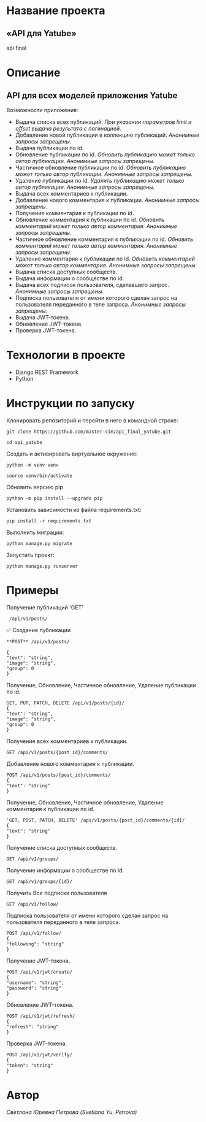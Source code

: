 # Название проекта 
## «API для Yatube»
api final
# Описание
## API для всех моделей приложения Yatube
Возможности приложения:
- Выдача списка всех публикаций. _При указании параметров limit и offset выдача  результата с пагинацией._
- Добавление новой публикации в коллекцию публикаций. _Анонимные запросы запрещены._
- Выдача публикации по id.
- Обновление публикации по id. _Обновить публикацию может только автор публикации. Анонимные запросы запрещены._
- Частичное обновление публикации по id. _Обновить публикацию может только автор публикации. Анонимные запросы запрещены._
- Удаление публикации по id. _Удалить публикацию может только автор публикации. Анонимные запросы запрещены._
- Выдача всех комментариев к публикации.
- Добавление нового комментария к публикации. _Анонимные запросы запрещены._
- Получение комментария к публикации по id.
- Обновление комментария к публикации по id. _Обновить комментарий может только автор комментария. Анонимные запросы запрещены._
- Частичное обновление комментария к публикации по id. _Обновить комментарий может только автор комментария. Анонимные запросы запрещены._
- Удаление комментария к публикации по id. _Обновить комментарий может только автор комментария. Анонимные запросы запрещены._
- Выдача списка доступных сообществ.
- Выдача информации о сообществе по id.
- Выдача всех подписок пользователя, сделавшего запрос. _Анонимные запросы запрещены._
- Подписка пользователя от имени которого сделан запрос на пользователя переданного в теле запроса. _Анонимные запросы запрещены._
- Выдача JWT-токена.
- Обновление JWT-токена.
- Проверка JWT-токена.
# Технологии в проекте
- Django REST Framework
- Python
# Инструкции по запуску
Клонировать репозиторий и перейти в него в командной строке:

```
git clone https://github.com/master-cim/api_final_yatube.git
```

```
cd api_yatube
```

Cоздать и активировать виртуальное окружение:

```
python -m venv venv
```

```
source venv/bin/activate
```
Обновить версию pip
```
python -m pip install --upgrade pip
```

Установить зависимости из файла requirements.txt:

```
pip install -r requirements.txt
```

Выполнить миграции:

```
python manage.py migrate
```

Запустить проект:

```
python manage.py runserver
```
# Примеры
Получение публикаций
'GET'
```
 /api/v1/posts/
```
:white_check_mark: Создание публикации
```
**POST** /api/v1/posts/

{
"text": "string",
"image": "string",
"group": 0
}
```
Получение, Обновление,  Частичное обновление, Удаление публикации по id.
```
GET, PUT, PATCH, DELETE /api/v1/posts/{id}/
{
"text": "string",
"image": "string",
"group": 0
}
```
Получение всех комментариев к публикации.
```
GET /api/v1/posts/{post_id}/comments/
```
Добавление нового комментария к публикации.
```
POST /api/v1/posts/{post_id}/comments/
{
"text": "string"
}
```
Получение, Обновление, Частичное обновление, Удаление  комментария к публикации по id.
```
'GET, POST, PATCH, DELETE' /api/v1/posts/{post_id}/comments/{id}/
{
"text": "string"
}
```
Получение списка доступных сообществ.
```
GET /api/v1/groups/
```
Получение информации о сообществе по id.
```
GET /api/v1/groups/{id}/
```
Получить Все подписки пользователя
```
GET /api/v1/follow/

```
Подписка пользователя от имени которого сделан запрос на пользователя переданного в теле запроса.
```
POST /api/v1/follow/
{
"following": "string"
}
```
Получение JWT-токена.
```
POST /api/v1/jwt/create/
{
"username": "string",
"password": "string"
}
```
Обновление JWT-токена.
```
POST /api/v1/jwt/refresh/
{
"refresh": "string"
}
```
Проверка JWT-токена.
```
POST /api/v1/jwt/verify/
{
"token": "string"
}
```
# Автор
_Светлана Юревна Петрова_
_(Svetlana Yu. Petrova)_

